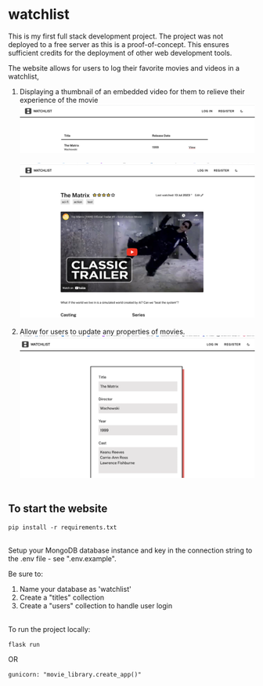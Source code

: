# watchlist
This is my first full stack development project. The project was not deployed to a free server as this is a proof-of-concept. This ensures sufficient credits for the deployment of other web development tools. <br>

The website allows for users to log their favorite movies and videos in a watchlist, 
1. Displaying a thumbnail of an embedded video for them to relieve their experience of the movie
<img title="home" src="./imgs/home.png"><br><br>
<img title="play" src="./imgs/movie.png"><br><br>
2. Allow for users to update any properties of movies.
<img title="Edit" src="./imgs/edit.png"><br><br> 

## To start the website
```
pip install -r requirements.txt
```

<br>
Setup your MongoDB database instance and key in the connection string to the .env file - see ".env.example". 

Be sure to:
1. Name your database as 'watchlist'
2. Create a "titles" collection
3. Create a "users" collection to handle user login

<br>
To run the project locally:

```
flask run
```

OR

```
gunicorn: "movie_library.create_app()"
```